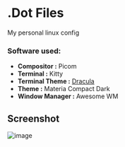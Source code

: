 # .Dot Files

My personal linux config

### Software used:
* **Compositor      :** Picom
* **Terminal        :** Kitty
* **Terminal Theme  :** [Dracula](https://github.com/dracula/kitty/tree/eeaa86a730e3d38649053574dc60a74ce06a01bc)
* **Theme           :** Materia Compact Dark
* **Window Manager  :** Awesome WM

## Screenshot

![image](https://user-images.githubusercontent.com/83569579/175459660-38ee1537-96ed-40e5-bd36-53110fad5a97.png)
